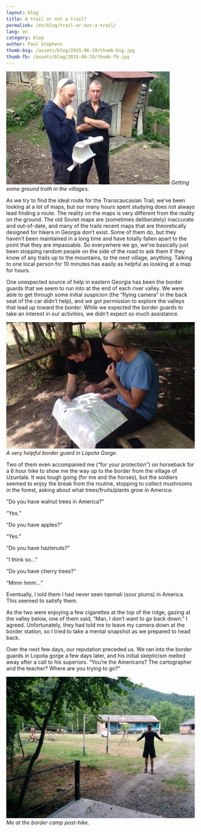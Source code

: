 ```yaml
---
layout: blog
title: A trail or not a trail?
permalink: /en/blog/trail-or-not-a-trail/
lang: en
category: blog
author: Paul Stephens
thumb-big: /assets/blog/2015-06-19/thumb-big.jpg
thumb-fb: /assets/blog/2015-06-19/thumb-fb.jpg
---
```


![image01][]
*Getting some ground truth in the villages.*

As we try to find the ideal route for the Transcaucasian Trail, we’ve been looking at a lot of maps, but our many hours spent studying does not always lead finding a route.  The reality on the maps is very different from the reality on the ground. The old Soviet maps are (sometimes deliberately) inaccurate and out-of-date, and many of the trails recent maps that are theoretically designed for hikers in Georgia don’t exist. Some of them do, but they haven’t been maintained in a long time and have totally fallen apart to the point that they are impassable. So everywhere we go, we’ve basically just been stopping random people on the side of the road to ask them if they know of any trails up to the mountains, to the next village, anything. Talking to one local person for 10 minutes has easily as helpful as looking at a map for hours.

One unexpected source of help in eastern Georgia has been the border guards that we seem to run into at the end of each river valley. We were able to get through some initial suspicion (the “flying camera” in the back seat of the car didn’t help), and we got permission to explore the valleys that lead up toward the border. While we expected the border guards to take an interest in our activities, we didn’t expect so much assistance.

![image02][]
*A very helpful border guard in Lopota Gorge.*

Two of them even accompanied me (“for your protection”) on horseback for a 6 hour hike to show me the way up to the border from the village of Uzuntala. It was tough going (for me and the horses), but the soldiers seemed to enjoy the break from the routine, stopping to collect mushrooms in the forest, asking about what trees/fruits/plants grow in America:

“Do you have walnut trees in America?”

“Yes.”

“Do you have apples?”

“Yes.”

“Do you have hazlenuts?”

“I think so…”

“Do you have cherry trees?”

“Mmm hmm…”

Eventually, I told them I had never seen tqemali (sour plums) in America. This seemed to satisfy them.

As the two were enjoying a few cigarettes at the top of the ridge, gazing at the valley below, one of them said, “Man, I don’t want to go back down.” I agreed. Unfortunately, they had told me to leave my camera down at the border station, so I tried to take a mental snapshot as we prepared to head back.

Over the next few days, our reputation preceded us. We ran into the border guards in Lopota gorge a few days later, and his initial skepticism melted away after a call to his superiors. “You’re the Americans? The cartographer and the teacher? Where are you trying to go?”

![image03][]
*Me at the border camp post-hike.*


[image01]: /assets/blog/2015-06-19/image01.jpg
[image02]: /assets/blog/2015-06-19/image02.jpg
[image03]: /assets/blog/2015-06-19/image03.jpg








